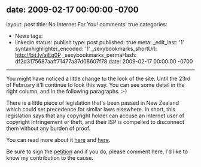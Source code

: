 date: 2009-02-17 00:00:00 -0700
---
layout: post
title: No Internet For You!
comments: true
categories:
- News
tags:
- linkedin
status: publish
type: post
published: true
meta:
  _edit_last: '1'
  syntaxhighlighter_encoded: '1'
  _sexybookmarks_shortUrl: http://bit.ly/aiEg0P
  _sexybookmarks_permaHash: df2d3175687aaff71477a37d08607f78
date: 2009-02-17 00:00:00 -0700
---
You might have noticed a little change to the look of the site.  Until the 23rd of February it'll continue to look this way.  You can see some detail in the right column, and in the following paragraphs.  :-)

There is a little piece of legislation that's been passed in New Zealand which could set precedence for similar laws elsewhere.  In short, this legislation says that any copyright holder can accuse an internet user of copyright infringement or theft, and their ISP is compelled to disconnect them without any burden of proof.

You can read more about it <a href="http://lynnepope.net/internet-blackout-protest-is-not-about-filesharing">here</a> and <a href="http://creativefreedom.org.nz/blackout.html">here</a>. 

Be sure to sign the <a href="http://creativefreedom.org.nz/whattodo.html#signup">petition</a> and if you do, please comment here, I'd like to know my contribution to the cause.
